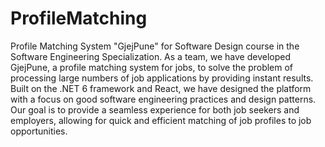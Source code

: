 # ProfileMatching
Profile Matching System "GjejPune" for Software Design course in the Software Engineering Specialization.
As a team, we have developed GjejPune, a profile matching system for jobs, to solve the problem of processing large numbers of job applications by providing instant results. Built on the .NET 6 framework and React, we have designed the platform with a focus on good software engineering practices and design patterns. Our goal is to provide a seamless experience for both job seekers and employers, allowing for quick and efficient matching of job profiles to job opportunities.
